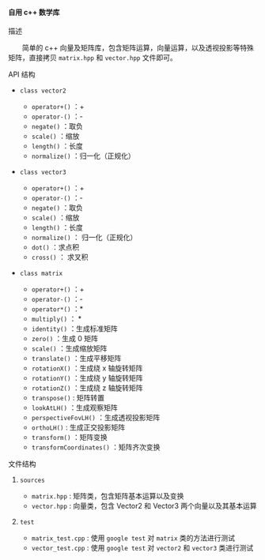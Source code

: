 #### 自用 c++ 数学库

描述

&emsp;&emsp;简单的 c++ 向量及矩阵库，包含矩阵运算，向量运算，以及透视投影等特殊矩阵，直接拷贝 `matrix.hpp` 和 `vector.hpp` 文件即可。

API 结构

 + `class vector2` 
 
    + `operator+()` ：+
    + `operator-()` ：-
    + `negate()` ：取负
    + `scale()` ：缩放
    + `length()` ：长度
    + `normalize()` ：归一化（正规化）
    
 + `class vector3` 
     
    + `operator+()` ：+
    + `operator-()` ：-
    + `negate()` ：取负
    + `scale()` ：缩放
    + `length()` ：长度
    + `normalize()` ： 归一化（正规化）
    + `dot()` ：求点积
    + `cross()` ： 求叉积
    
 + `class matrix`
 
    + `operator+()` ：+
    + `operator-()` ：-
    + `operator*()` ：*
    + `multiply()` ： *
    + `identity()` ：生成标准矩阵
    + `zero()` ：生成 0 矩阵
    + `scale()` ：生成缩放矩阵
    + `translate()` ：生成平移矩阵
    + `rotationX()` ：生成绕 x 轴旋转矩阵
    + `rotationY()` ：生成绕 y 轴旋转矩阵
    + `rotationZ()` ：生成绕 z 轴旋转矩阵
    + `transpose()` : 矩阵转置
    + `lookAtLH()` ：生成观察矩阵
    + `perspectiveFovLH()` ：生成透视投影矩阵
    + `orthoLH()` : 生成正交投影矩阵
    + `transform()` ：矩阵变换
    + `transformCoordinates()` ：矩阵齐次变换

文件结构

1. `sources`
    
    + `matrix.hpp` : 矩阵类，包含矩阵基本运算以及变换
    + `vector.hpp` : 向量类，包含 Vector2 和 Vector3 两个向量以及其基本运算
    
2. `test`

    + `matrix_test.cpp` : 使用 `google test` 对 `matrix` 类的方法进行测试
    + `vector_test.cpp` : 使用 `google test` 对 `vector2` 和 `vector3` 类进行测试